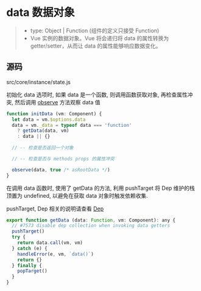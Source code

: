 # data 数据对象

>- type: Object | Function (组件的定义只接受 Function)
>- Vue 实例的数据对象。Vue 将会递归将 data 的属性转换为 getter/setter，从而让 data 的属性能够响应数据变化。

## 源码

src/core/instance/state.js

初始化 data 选项时, 如果 data 是一个函数, 则调用函数获取对象, 再检查属性冲突, 然后调用 [observe](../00-Vue/01-Vue-core/reactive/01-observe.md) 方法观察 data 值

```js
function initData (vm: Component) {
  let data = vm.$options.data
  data = vm._data = typeof data === 'function'
    ? getData(data, vm)
    : data || {}
  
  // -- 检查是否返回一个对象

  // -- 检查是否与 methods props 的属性冲突

  observe(data, true /* asRootData */)
}
```

在调用 data 函数时, 使用了 getData 的方法, 利用 pushTarget 将 Dep 维护的栈顶置为 undefined, 以避免在获取 data 对象时触发依赖收集. 

pushTarget, Dep 相关的说明请查看 [Dep](../00-Vue/01-Vue-core/reactive/02-dep.md)

```js
export function getData (data: Function, vm: Component): any {
  // #7573 disable dep collection when invoking data getters
  pushTarget()
  try {
    return data.call(vm, vm)
  } catch (e) {
    handleError(e, vm, `data()`)
    return {}
  } finally {
    popTarget()
  }
}
```